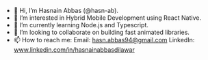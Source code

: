 - 👋 Hi, I’m Hasnain Abbas (@hasn-ab).
- 👀 I’m interested in Hybrid Mobile Development using React Native.
- 🌱 I’m currently learning Node.js and Typescript.
- 💞️ I’m looking to collaborate on building fast animated libraries.
- 📫 How to reach me:
     Email: hasn.abbas94@gmail.com
     LinkedIn: www.linkedin.com/in/hasnainabbasdilawar

<!---
hasn-ab/hasn-ab is a ✨ special ✨ repository because its `README.md` (this file) appears on your GitHub profile.
You can click the Preview link to take a look at your changes.
--->

